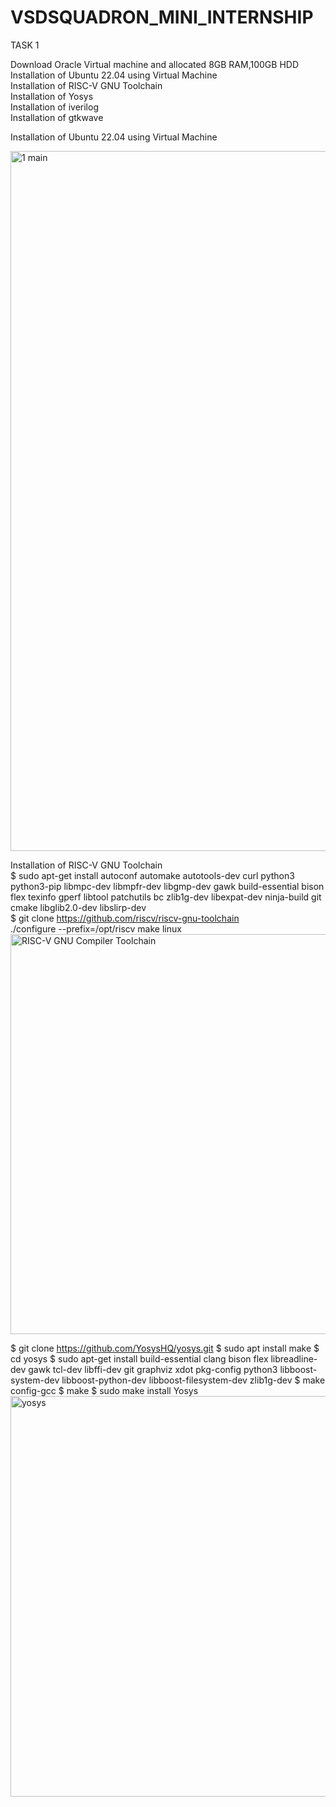 # VSDSQUADRON_MINI_INTERNSHIP
TASK 1  

Download Oracle Virtual machine and allocated 8GB RAM,100GB HDD   
Installation of Ubuntu 22.04 using Virtual Machine  
Installation of RISC-V GNU Toolchain  
Installation of Yosys  
Installation of iverilog  
Installation of gtkwave    

Installation of Ubuntu 22.04 using Virtual Machine

<img width="1120" alt="1 main" src="https://github.com/KeerthiPatil/VSDSQUADRON_MINI_INTERNSHIP/assets/167600409/7b4f8c57-2441-4bb9-a018-a6742ed2f1f2">  



Installation of RISC-V GNU Toolchain    
$ sudo apt-get install autoconf automake autotools-dev curl python3 python3-pip libmpc-dev libmpfr-dev libgmp-dev gawk build-essential bison flex texinfo gperf libtool patchutils bc zlib1g-dev libexpat-dev ninja-build git cmake libglib2.0-dev libslirp-dev  
$ git clone https://github.com/riscv/riscv-gnu-toolchain  
./configure --prefix=/opt/riscv
make linux  
<img width="640" alt="RISC-V GNU Compiler Toolchain" src="https://github.com/KeerthiPatil/VSDSQUADRON_MINI_INTERNSHIP/assets/167600409/7e6d2933-1ecc-408a-8bcf-57380067b6f6">  

$ git clone https://github.com/YosysHQ/yosys.git
$ sudo apt install make 
$ cd yosys
$ sudo apt-get install build-essential clang bison flex 
    libreadline-dev gawk tcl-dev libffi-dev git
    graphviz xdot pkg-config python3 libboost-system-dev 
    libboost-python-dev libboost-filesystem-dev zlib1g-dev
$ make config-gcc
$ make 
$ sudo make install
Yosys  
<img width="641" alt="yosys" src="https://github.com/KeerthiPatil/VSDSQUADRON_MINI_INTERNSHIP/assets/167600409/8d16b628-0161-430e-b0fa-e3cd4be44ad2">  



